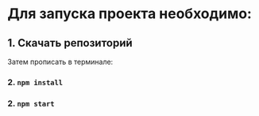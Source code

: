 # Для запуска проекта необходимо:

## 1. Скачать репозиторий

Затем прописать в терминале:
### 2. `npm install`
### 2. `npm start`